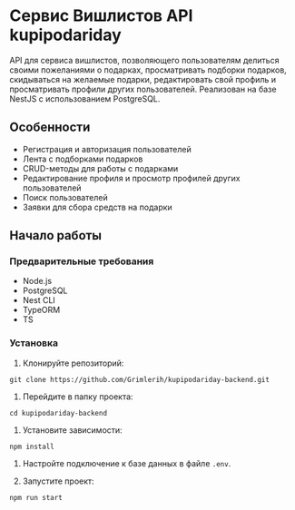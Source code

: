 # Сервис Вишлистов API kupipodariday

API для сервиса вишлистов, позволяющего пользователям делиться своими пожеланиями о подарках, просматривать подборки подарков, скидываться на желаемые подарки, редактировать свой профиль и просматривать профили других пользователей. Реализован на базе NestJS с использованием PostgreSQL.

## Особенности

- Регистрация и авторизация пользователей
- Лента с подборками подарков
- CRUD-методы для работы с подарками
- Редактирование профиля и просмотр профилей других пользователей
- Поиск пользователей
- Заявки для сбора средств на подарки

## Начало работы

### Предварительные требования

- Node.js
- PostgreSQL
- Nest CLI
- TypeORM
- TS

### Установка

1. Клонируйте репозиторий:

`git clone https://github.com/Grimlerih/kupipodariday-backend.git`

1. Перейдите в папку проекта:

`cd kupipodariday-backend`

1. Установите зависимости:

`npm install`

1. Настройте подключение к базе данных в файле `.env`.

1. Запустите проект:

`npm run start`
